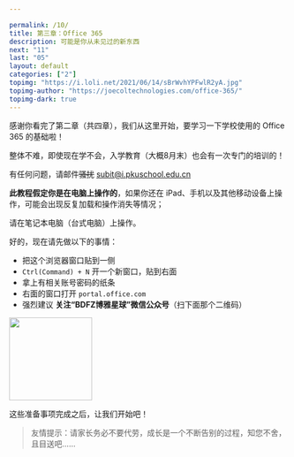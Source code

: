 ```yaml
---

permalink: /10/
title: 第三章：Office 365
description: 可能是你从未见过的新东西
next: "11"
last: "05"
layout: default
categories: ["2"]
topimg: "https://i.loli.net/2021/06/14/sBrWvhYPFwlR2yA.jpg"
topimg-author: "https://joecoltechnologies.com/office-365/"
topimg-dark: true
---
```


<script>
  document.addEventListener('DOMContentLoaded', function() {
    const elems = document.querySelectorAll('.materialboxed');
    const instances = M.Materialbox.init(elems);
  });
</script>

感谢你看完了第二章（共四章），我们从这里开始，要学习一下学校使用的 Office 365 的基础啦！

整体不难，即使现在学不会，入学教育（大概8月末）也会有一次专门的培训的！

有任何问题，请邮件~~骚扰~~ <subit@i.pkuschool.edu.cn>

**此教程假定你是在电脑上操作的**，如果你还在 iPad、手机以及其他移动设备上操作，可能会出现反复加载和操作消失等情况；

请在笔记本电脑（台式电脑）上操作。

好的，现在请先做以下的事情：

- 把这个浏览器窗口贴到一侧
- ```Ctrl(Command) + N``` 开一个新窗口，贴到右面
- 拿上有相关账号密码的纸条
- 右面的窗口打开 ```portal.office.com```
- 强烈建议 **关注“BDFZ博雅星球”微信公众号**（扫下面那个二维码）

<img src="https://pkuschool.github.io/SubIT/src/boya-logo.jpg" class="materialboxed" width="150" height="150">
<!-- - 感兴趣的话也可以关注一下 “微软 Office 365” 公众号，查看更多技巧 -->

这些准备事项完成之后，让我们开始吧！

> 友情提示：请家长务必不要代劳，成长是一个不断告别的过程，知您不舍，且目送吧……

[comment]: <> (<div class="card-panel flex-center accent-text">)

[comment]: <> (    <i style="font-size: 30px;" class="material-icons">error_outline</i>)

[comment]: <> (    <span style="font-size: 18px;">如果你是衔接班同学，请点击这里，而不是下一页，我们有衔接班特供内容。     <a href="/11A/" normal class="pill-btn z-depth-1 white-text" style="background-color:#26a69a;" title="点我！">我是衔接班小朋友！</a></span>)

[comment]: <> (</div>)
